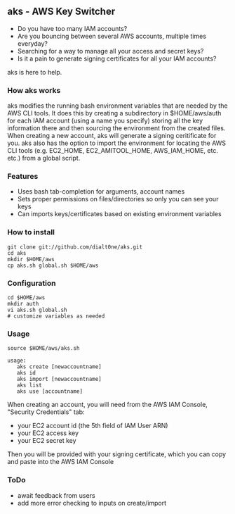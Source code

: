 ## aks - AWS Key Switcher

* Do you have too many IAM accounts?
* Are you bouncing between several AWS accounts, multiple times everyday?
* Searching for a way to manage all your access and secret keys?
* Is it a pain to generate signing certificates for all your IAM accounts?

aks is here to help.

### How aks works

aks modifies the running bash environment variables that are needed by the
AWS CLI tools. It does this by creating a subdirectory in $HOME/aws/auth
for each IAM account (using a name you specify) storing all the key information
there and then sourcing the environment from the created files. When creating a
new account, aks will generate a signing ceritificate for you. aks also has the
option to import the environment for locating the AWS CLI tools (e.g. EC2_HOME,
EC2_AMITOOL_HOME, AWS_IAM_HOME, etc. etc.) from a global script.

### Features

* Uses bash tab-completion for arguments, account names
* Sets proper permissions on files/directories so only you can see your keys
* Can imports keys/certificates based on existing environment variables

### How to install

	git clone git://github.com/dialt0ne/aks.git
	cd aks
	mkdir $HOME/aws
	cp aks.sh global.sh $HOME/aws

### Configuration

	cd $HOME/aws
	mkdir auth
	vi aks.sh global.sh
	# customize variables as needed

### Usage

	source $HOME/aws/aks.sh
	
	usage:
	   aks create [newaccountname]
	   aks id
	   aks import [newaccountname]
	   aks list
	   aks use [accountname]

When creating an account, you will need from the AWS IAM Console, "Security Credentials" tab:

* your EC2 account id (the 5th field of IAM User ARN)
* your EC2 access key
* your EC2 secret key

Then you will be provided with your signing certificate, which you can copy and paste into the AWS IAM Console

### ToDo

* await feedback from users
* add more error checking to inputs on create/import

